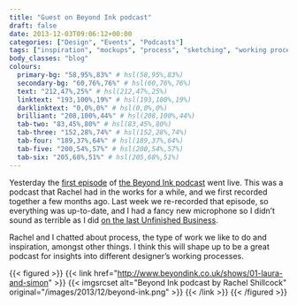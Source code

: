 ```yaml
---
title: "Guest on Beyond Ink podcast"
draft: false
date: 2013-12-03T09:06:12+00:00
categories: ["Design", "Events", "Podcasts"]
tags: ["inspiration", "mockups", "process", "sketching", "working process"]
body_classes: "blog"
colours:
  primary-bg: "58,95%,83%" # hsl(58,95%,83%)
  secondary-bg: "60,76%,76%" # hsl(60,76%,76%)
  text: "212,47%,25%" # hsl(212,47%,25%)
  linktext: "193,100%,19%" # hsl(193,100%,19%)
  darklinktext: "0,0%,0%" # hsl(0,0%,0%)
  brilliant: "208,100%,44%" # hsl(208,100%,44%)
  tab-two: "83,45%,80%" # hsl(83,45%,80%)
  tab-three: "152,28%,74%" # hsl(152,28%,74%)
  tab-four: "189,37%,64%" # hsl(189,37%,64%)
  tab-five: "200,54%,57%" # hsl(200,54%,57%)
  tab-six: "205,68%,51%" # hsl(205,68%,51%)
---
```


Yesterday the [first episode](http://www.beyondink.co.uk/shows/01-laura-and-simon) of [the Beyond Ink podcast](http://www.beyondink.co.uk) went live. This was a podcast that Rachel had in the works for a while, and we first recorded together a few months ago. Last week we re-recorded that episode, so everything was up-to-date, and I had a fancy new microphone so I didn’t sound as terrible as I did [on the last Unfinished Business](/unfinished-business-44/ "Unfinished Business #44").

Rachel and I chatted about process, the type of work we like to do and inspiration, amongst other things. I think this will shape up to be a great podcast for insights into different designer’s working processes.

{{< figured >}}
  {{< link href="http://www.beyondink.co.uk/shows/01-laura-and-simon" >}}
  	{{< imgsrcset alt="Beyond Ink podcast by Rachel Shillcock" original="/images/2013/12/beyond-ink.png" >}}
  {{< /link >}}
{{< /figured >}}

	